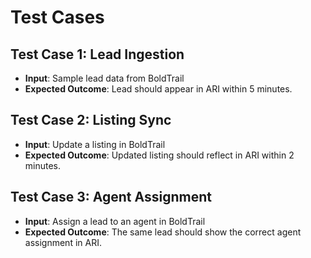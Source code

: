 # Test Cases

## Test Case 1: Lead Ingestion
- **Input**: Sample lead data from BoldTrail
- **Expected Outcome**: Lead should appear in ARI within 5 minutes.

## Test Case 2: Listing Sync
- **Input**: Update a listing in BoldTrail
- **Expected Outcome**: Updated listing should reflect in ARI within 2 minutes.

## Test Case 3: Agent Assignment
- **Input**: Assign a lead to an agent in BoldTrail
- **Expected Outcome**: The same lead should show the correct agent assignment in ARI.